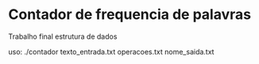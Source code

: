 # Contador de frequencia de palavras

Trabalho final estrutura de dados

uso: ./contador texto_entrada.txt operacoes.txt nome_saida.txt
